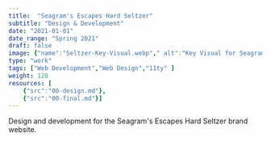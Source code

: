 ```yaml
---
title:  "Seagram's Escapes Hard Seltzer"
subtitle: "Design & Development"
date: "2021-01-01"
date_range: "Spring 2021"
draft: false
image: {"name":"Seltzer-Key-Visual.webp"," alt":"Key Visual for Seagram's Escapes Hard Seltzer"}
type: "work"
tags: ["Web Development","Web Design","11ty" ]
weight: 120
resources: [
    {"src":"00-design.md"},
    {"src":"00-final.md"}]
---
```

Design and development for the Seagram's Escapes Hard Seltzer brand website. 